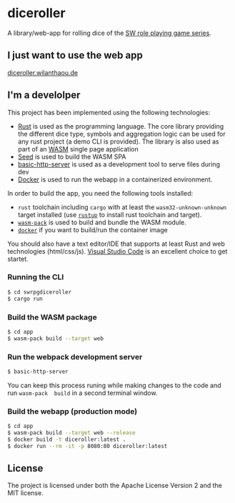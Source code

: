 # diceroller

A library/web-app for rolling dice of the 
[SW role playing game series](https://www.fantasyflightgames.com/en/starwarsrpg/).

## I just want to use the web app
[diceroller.wilanthaou.de](http://diceroller.wilanthaou.de/)

## I'm a develolper

This project has been implemented using the following technologies:

* [Rust](https://www.rust-lang.org/) is used as the programming language. The core 
  library providing the different dice type, symbols and aggregation logic can be used
  for any rust project (a demo CLI is provided). The library is also used as part of an
  [WASM](https://webassembly.org/) single page application
* [Seed](https://webassembly.org/) is used to build the WASM SPA
* [basic-http-server](https://github.com/brson/basic-http-server) is used as a development tool to serve files during dev
* [Docker](https://www.docker.com/) is used to run the webapp in a containerized 
environment.

In order to build the app, you need the following tools installed:

* `rust` toolchain including `cargo` with at least the `wasm32-unknown-unknown` target 
installed (use [`rustup`](https://rustup.rs/) to install rust toolchain and target).
* [`wasm-pack`](https://rustwasm.github.io/wasm-pack/installer/) is used to build and 
bundle the WASM module.
* [`docker`](https://www.docker.com/) if you want to build/run the container image

You should also have a text editor/IDE that supports at least Rust and web technologies 
(html/css/js). [Visual Studio Code](https://code.visualstudio.com/) is an excellent 
choice to get startet.

### Running the CLI

```bash
$ cd swrpgdiceroller
$ cargo run
```

### Build the WASM package

```bash
$ cd app
$ wasm-pack build --target web
```

### Run the webpack development server

```bash
$ basic-http-server
```

You can keep this process runing while making changes to the code and run `wasm-pack 
build` in a second terminal window.

### Build the webapp (production mode)

```bash
$ cd app
$ wasm-pack build --target web --release
$ docker build -t diceroller:latest .
$ docker run --rm -it -p 8080:80 diceroller:latest
```

## License

The project is licensed under both the Apache License Version 2 and the MIT license.

